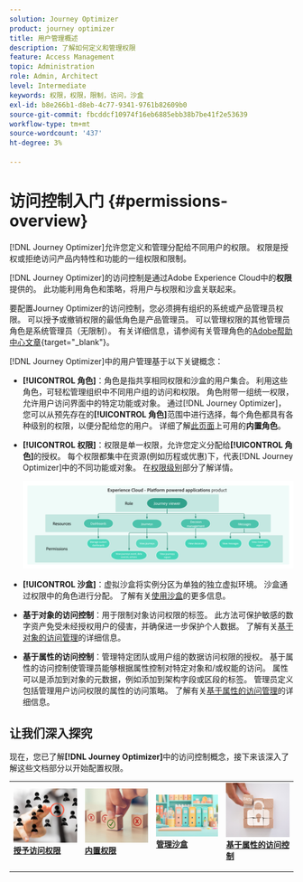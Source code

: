 ```yaml
---
solution: Journey Optimizer
product: journey optimizer
title: 用户管理概述
description: 了解如何定义和管理权限
feature: Access Management
topic: Administration
role: Admin, Architect
level: Intermediate
keywords: 权限，权限，限制，访问，沙盒
exl-id: b8e266b1-d8eb-4c77-9341-9761b82609b0
source-git-commit: fbcddcf10974f16eb6885ebb38b7be41f2e53639
workflow-type: tm+mt
source-wordcount: '437'
ht-degree: 3%

---
```


# 访问控制入门 {#permissions-overview}

[!DNL Journey Optimizer]允许您定义和管理分配给不同用户的权限。 权限是授权或拒绝访问产品内特性和功能的一组权限和限制。

[!DNL Journey Optimizer]的访问控制是通过Adobe Experience Cloud中的&#x200B;**权限**&#x200B;提供的。 此功能利用角色和策略，将用户与权限和沙盒关联起来。

要配置Journey Optimizer的访问控制，您必须拥有组织的系统或产品管理员权限。 可以授予或撤销权限的最低角色是产品管理员。 可以管理权限的其他管理员角色是系统管理员（无限制）。 有关详细信息，请参阅有关管理角色的[Adobe帮助中心文章](https://helpx.adobe.com/cn/enterprise/using/admin-roles.html){target="_blank"}。

<!-- A high-level workflow for gaining and assigning access permissions can be summarized as follows:

* After licensing [!DNL Journey Optimizer], an email is sent to the administrator specified during licensing.
* The administrator logs in to Adobe Admin Console and selects [!DNL Journey Optimizer] from the list of products on the overview page.
* To grant access to [!DNL Journey Optimizer], it is recommended that the administrator add users to the default product profile
* In Experience Platform Permissions, the administrator can create new roles or edit the permissions and users for any existing roles.
* When creating or editing a role, the administrator adds users to the role using the users tab, and grants permissions to these users (such as "Read Datasets" or "Manage Schemas") by editing the role's permissions. Similarly, the administrator can assign access to sandboxes using the same editing option.
* When users log in to the Journey Optimizer user interface, their access to capabilities is driven by the permissions that have been granted to them from the previous step. For example, if a user does not have the View Datasets permission, the Datasets tab in the side menu will not be visible to that user.-->


[!DNL Journey Optimizer]中的用户管理基于以下关键概念：

* **[!UICONTROL 角色]**：角色是指共享相同权限和沙盒的用户集合。 利用这些角色，可轻松管理组织中不同用户组的访问和权限。 角色附带一组统一权限，允许用户访问界面中的特定功能或对象。
通过[!DNL Journey Optimizer]，您可以从预先存在的&#x200B;**[!UICONTROL 角色]**&#x200B;范围中进行选择，每个角色都具有各种级别的权限，以便分配给您的用户。 详细了解[此页面](ootb-product-profiles.md)上可用的&#x200B;**内置角色**。

* **[!UICONTROL 权限]**：权限是单一权限，允许您定义分配给&#x200B;**[!UICONTROL 角色]**&#x200B;的授权。 每个权限都集中在资源(例如历程或优惠)下，代表[!DNL Journey Optimizer]中的不同功能或对象。 在[权限级别](high-low-permissions.md)部分了解详情。

  ![](assets/do-not-localize/permissions_2.png)

* **[!UICONTROL 沙盒]**：虚拟沙盒将实例分区为单独的独立虚拟环境。 沙盒通过权限中的角色进行分配。 了解有关[使用沙盒](sandboxes.md)的更多信息。

* **基于对象的访问控制**：用于限制对象访问权限的标签。 此方法可保护敏感的数字资产免受未经授权用户的侵害，并确保进一步保护个人数据。 了解有关[基于对象的访问管理](object-based-access.md)的详细信息。

* **基于属性的访问控制**：管理特定团队或用户组的数据访问权限的授权。 基于属性的访问控制使管理员能够根据属性控制对特定对象和/或权能的访问。 属性可以是添加到对象的元数据，例如添加到架构字段或区段的标签。 管理员定义包括管理用户访问权限的属性的访问策略。 了解有关[基于属性的访问管理](attribute-based-access.md)的详细信息。


## 让我们深入探究

现在，您已了解&#x200B;**[!DNL Journey Optimizer]**&#x200B;中的访问控制概念，接下来该深入了解这些文档部分以开始配置权限。


<table style="table-layout:fixed"><tr style="border: 0;">
<td>
<a href="permissions.md">
<img alt="权限" src="assets/do-not-localize/role.jpg">
</a>
<div>
<a href="permissions.md"><strong>授予访问权限</strong></a>
</div>
<p>
</td>
<td>
<a href="ootb-permissions.md">
<img alt="内置权限" src="assets/do-not-localize/select.jpg">
</a>
<div>
<a href="ootb-permissions.md"><strong>内置权限</strong></a>
</div>
<p>
</td>
<td>
<a href="sandboxes.md">
<img alt="管理沙盒" src="assets/do-not-localize/sandboxes.jpg">
</a>
<div>
<a href="sandboxes.md"><strong>管理沙盒</strong></a>
</div>
<p></td>
<td>
<a href="attribute-based-access.md">
<img alt="基于属性的访问控制" src="assets/do-not-localize/data-access.jpeg">
</a>
<div>
<a href="attribute-based-access.md"><strong>基于属性的访问控制</strong></a>
</div>
<p>
</td>
</tr></table>
